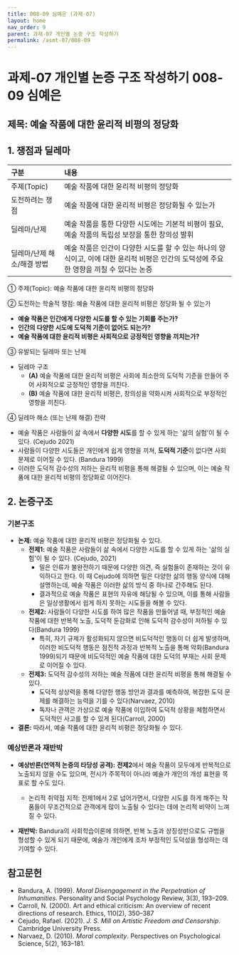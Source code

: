 ```yaml
---
title: 008-09 심예은 (과제-07)
layout: home
nav_order: 9
parent: 과제-07 개인별 논증 구조 작성하기
permalink: /asmt-07/008-09
---
```


# 과제-07 개인별 논증 구조 작성하기 008-09 심예은

## 제목: 예술 작품에 대한 윤리적 비평의 정당화

## 1. 쟁점과 딜레마

| 구분 | 내용 |
|:---|:---|
| 주제(Topic) | 예술 작품에 대한 윤리적 비평의 정당화 |
| 도전하려는 쟁점 | 예술 작품에 대한 윤리적 비평은 정당화될 수 있는가 |
| 딜레마/난제 | 예술 작품을 통한 다양한 시도에는 기본적 비평이 필요, 예술 작품의 독립성 보장을 통한 창의성 발휘 |
| 딜레마/난제 해소/해결 방법 | 예술 작품은 인간이 다양한 시도를 할 수 있는 하나의 양식이고, 이에 대한 윤리적 비평은 인간의 도덕성에 주요한 영향을 끼칠 수 있다는 논증 |

① 주제(Topic): 예술 작품에 대한 윤리적 비평의 정당화

② 도전하는 학술적 쟁점: 예술 작품에 대한 윤리적 비평은 정당화 될 수 있는가

- **예술 작품은 인간에게 다양한 시도를 할 수 있는 기회를 주는가?**  
- **인간의 다양한 시도에 도덕적 기준이 없어도 되는가?**
- **예술 작품에 대한 윤리적 비평은 사회적으로 긍정적인 영향을 끼치는가?**  

③ 유발되는 딜레마 또는 난제

- 딜레마 구조
  - **(A)** 예술 작품에 대한 윤리적 비평은 사회에 최소한의 도덕적 기준을 만들어 주어 사회적으로 긍정적인 영향을 끼친다.
  - **(B)** 예술 작품에 대한 윤리적 비평은, 창의성을 약화시켜 사회적으로 부정적인 영향을 끼친다.

④ 딜레마 해소 (또는 난제 해결) 전략

- 예술 작품은 사람들이 삶 속에서 **다양한 시도**를 할 수 있게 하는 '삶의 실험'이 될 수 있다. (Cejudo 2021)
- 사람들이 다양한 시도들은 개인에게 쉽게 영향을 끼쳐, **도덕적 기준**이 없다면 사회 문제로 이어질 수 있다. (Bandura 1999)
- 이러한 도덕적 감수성의 저하는 윤리적 비평을 통해 해결될 수 있으며, 이는 예술 작품에 대한 윤리적 비평의 정당화로 이어진다.


## 2. 논증구조

### 기본구조

- **논제:** 예술 작품에 대한 윤리적 비평은 정당화될 수 있다.
  - **전제1:** 예술 작품은 사람들이 삶 속에서 다양한 시도를 할 수 있게 하는 '삶의 실험'이 될 수 있다. (Cejudo, 2021)
    - 밀은 인류가 불완전하기 때문에 다양한 의견, 즉 실험들이 존재하는 것이 유익하다고 한다. 이 때 Cejudo에 의하면 밀은 다양한 삶의 행동 양식에 대해 설명하는데, 예술 작품은 이러한 삶의 방식 중 하나로 간주해도 된다.
	- 결과적으로 예술 작품은 표현의 자유에 해당될 수 있으며, 이를 통해 사람들은 일상생활에서 쉽게 하지 못하는 시도들을 해볼 수 있다.
  - **전제2:** 사람들이 다양한 시도를 하여 많은 작품을 만들어낼 때, 부정적인 예술 작품에 대한 반복적 노출, 도덕적 둔감화로 인해 도덕적 감수성이 저하될 수 있다(Bandura 1999)
    - 특히, 자기 규제가 활성화되지 않으면 비도덕적인 행동이 더 쉽게 발생하며, 이러한 비도덕적 행동은 점진적 과정과 반복적 노출을 통해 악화(Bandura 1999)되기 때문에 비도덕적인 예술 작품에 대한 도덕의 부재는 사회 문제로 이어질 수 있다.
  - **전제3:** 도덕적 감수성의 저하는 예술 작품에 대한 윤리적 비평을 통해 해결될 수 있다.
      - 도덕적 상상력을 통해 다양한 행동 방안과 결과를 예측하여, 복잡한 도덕 문제를 해결하는 능력을 기를 수 있다(Narvaez, 2010)
      - 독자나 관객은 가상으로 예술 작품에 이입하여 도덕적 상황을 체험하면서 도덕적인 사고를 할 수 있게 된다(Carroll, 2000)
- **결론:** 따라서, 예술 작품에 대한 윤리적 비평은 정당화될 수 있다. 

### 예상반론과 재반박

- **예상반론(연역적 논증의 타당성 공격):** **전제2**에서 예술 작품이 모두에게 반복적으로 노출되지 않을 수도 있으며, 전시가 주목적이 아니라 예술가 개인의 개성 표현을 목표로 할 수도 있다.
  - 논리적 취약점 지적: 전제1에서 2로 넘어가면서, 다양한 시도를 하게 해주는 작품들이 무조건적으로 관객에게 많이 노출될 수 있다는 데에 논리적 비약이 느껴질 수 있다.

- **재반박:** Bandura의 사회학습이론에 의하면, 반복 노출과 상징성만으로도 규범을 형성할 수 있게 되기 때문에, 예술가 개인에게 조차 부정적인 도덕성을 형성하는 데 기여할 수 있다.


## 참고문헌

- Bandura, A. (1999). *Moral Disengagement in the Perpetration of Inhumanities*. Personality and Social Psychology Review, 3(3), 193–209.
- Carroll, N. (2000). Art and ethical criticism: An overview of recent directions of research. Ethics, 110(2), 350–387
- Cejudo, Rafael. (2021). *J. S. Mill on Artistic Freedom and Censorship*. Cambridge University Press.
- Narvaez, D. (2010). *Moral complexity*. Perspectives on Psychological Science, 5(2), 163–181. 

